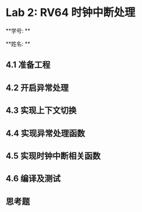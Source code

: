 # Lab 2: RV64 时钟中断处理

**学号: **

**姓名: **

## 4.1 准备工程

## 4.2 开启异常处理

## 4.3 实现上下文切换

## 4.4 实现异常处理函数

## 4.5 实现时钟中断相关函数

## 4.6 编译及测试

## 思考题

